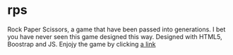 # rps
Rock Paper Scissors, a game that have been passed into generations.  I bet you have never seen this game designed this way. Designed with  HTML5, Boostrap and JS. Enjojy the game by clicking [a link](https://ydahal1.github.io/rps/) 
